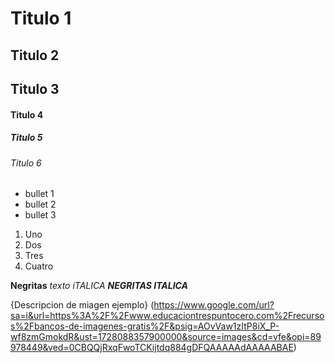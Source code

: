 # Titulo 1
## Titulo 2 
## Titulo 3
#### Titulo 4 
##### Titulo 5
###### Titulo 6

* bullet 1
* bullet 2 
* bullet 3

1. Uno
2. Dos
3. Tres
4. Cuatro 

**Negritas**
_texto iTALICA_
***NEGRITAS ITALICA***

{Descripcion de miagen ejemplo} (https://www.google.com/url?sa=i&url=https%3A%2F%2Fwww.educaciontrespuntocero.com%2Frecursos%2Fbancos-de-imagenes-gratis%2F&psig=AOvVaw1zItP8iX_P-wf8zmGmokdR&ust=1728088357900000&source=images&cd=vfe&opi=89978449&ved=0CBQQjRxqFwoTCKijtdq884gDFQAAAAAdAAAAABAE)




